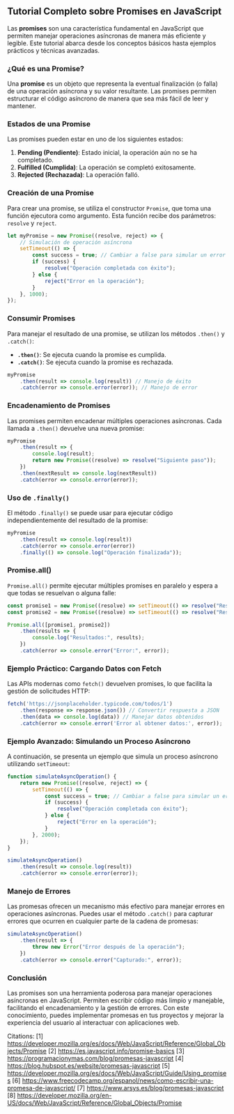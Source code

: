 ## Tutorial Completo sobre Promises en JavaScript

Las **promises** son una característica fundamental en JavaScript que permiten manejar operaciones asíncronas de manera más eficiente y legible. Este tutorial abarca desde los conceptos básicos hasta ejemplos prácticos y técnicas avanzadas.

### ¿Qué es una Promise?

Una **promise** es un objeto que representa la eventual finalización (o falla) de una operación asíncrona y su valor resultante. Las promises permiten estructurar el código asíncrono de manera que sea más fácil de leer y mantener.

### Estados de una Promise

Las promises pueden estar en uno de los siguientes estados:

1. **Pending (Pendiente)**: Estado inicial, la operación aún no se ha completado.
2. **Fulfilled (Cumplida)**: La operación se completó exitosamente.
3. **Rejected (Rechazada)**: La operación falló.

### Creación de una Promise

Para crear una promise, se utiliza el constructor `Promise`, que toma una función ejecutora como argumento. Esta función recibe dos parámetros: `resolve` y `reject`.

```javascript
let myPromise = new Promise((resolve, reject) => {
    // Simulación de operación asíncrona
    setTimeout(() => {
        const success = true; // Cambiar a false para simular un error
        if (success) {
            resolve("Operación completada con éxito");
        } else {
            reject("Error en la operación");
        }
    }, 1000);
});
```

### Consumir Promises

Para manejar el resultado de una promise, se utilizan los métodos `.then()` y `.catch()`:

- **`.then()`**: Se ejecuta cuando la promise es cumplida.
- **`.catch()`**: Se ejecuta cuando la promise es rechazada.

```javascript
myPromise
    .then(result => console.log(result)) // Manejo de éxito
    .catch(error => console.error(error)); // Manejo de error
```

### Encadenamiento de Promises

Las promises permiten encadenar múltiples operaciones asíncronas. Cada llamada a `.then()` devuelve una nueva promise:

```javascript
myPromise
    .then(result => {
        console.log(result);
        return new Promise((resolve) => resolve("Siguiente paso"));
    })
    .then(nextResult => console.log(nextResult))
    .catch(error => console.error(error));
```

### Uso de `.finally()`

El método `.finally()` se puede usar para ejecutar código independientemente del resultado de la promise:

```javascript
myPromise
    .then(result => console.log(result))
    .catch(error => console.error(error))
    .finally(() => console.log("Operación finalizada"));
```

### Promise.all()

`Promise.all()` permite ejecutar múltiples promises en paralelo y espera a que todas se resuelvan o alguna falle:

```javascript
const promise1 = new Promise((resolve) => setTimeout(() => resolve("Resultado 1"), 1000));
const promise2 = new Promise((resolve) => setTimeout(() => resolve("Resultado 2"), 2000));

Promise.all([promise1, promise2])
    .then(results => {
        console.log("Resultados:", results);
    })
    .catch(error => console.error("Error:", error));
```

### Ejemplo Práctico: Cargando Datos con Fetch

Las APIs modernas como `fetch()` devuelven promises, lo que facilita la gestión de solicitudes HTTP:

```javascript
fetch('https://jsonplaceholder.typicode.com/todos/1')
    .then(response => response.json()) // Convertir respuesta a JSON
    .then(data => console.log(data)) // Manejar datos obtenidos
    .catch(error => console.error('Error al obtener datos:', error));
```

### Ejemplo Avanzado: Simulando un Proceso Asíncrono

A continuación, se presenta un ejemplo que simula un proceso asíncrono utilizando `setTimeout`:

```javascript
function simulateAsyncOperation() {
    return new Promise((resolve, reject) => {
        setTimeout(() => {
            const success = true; // Cambiar a false para simular un error
            if (success) {
                resolve("Operación completada con éxito");
            } else {
                reject("Error en la operación");
            }
        }, 2000);
    });
}

simulateAsyncOperation()
    .then(result => console.log(result))
    .catch(error => console.error(error));
```

### Manejo de Errores

Las promesas ofrecen un mecanismo más efectivo para manejar errores en operaciones asíncronas. Puedes usar el método `.catch()` para capturar errores que ocurren en cualquier parte de la cadena de promesas:

```javascript
simulateAsyncOperation()
    .then(result => {
        throw new Error("Error después de la operación");
    })
    .catch(error => console.error("Capturado:", error));
```

### Conclusión

Las promises son una herramienta poderosa para manejar operaciones asíncronas en JavaScript. Permiten escribir código más limpio y manejable, facilitando el encadenamiento y la gestión de errores. Con este conocimiento, puedes implementar promesas en tus proyectos y mejorar la experiencia del usuario al interactuar con aplicaciones web.

Citations:
[1] https://developer.mozilla.org/es/docs/Web/JavaScript/Reference/Global_Objects/Promise
[2] https://es.javascript.info/promise-basics
[3] https://programacionymas.com/blog/promesas-javascript
[4] https://blog.hubspot.es/website/promesas-javascript
[5] https://developer.mozilla.org/es/docs/Web/JavaScript/Guide/Using_promises
[6] https://www.freecodecamp.org/espanol/news/como-escribir-una-promesa-de-javascript/
[7] https://www.arsys.es/blog/promesas-javascript
[8] https://developer.mozilla.org/en-US/docs/Web/JavaScript/Reference/Global_Objects/Promise
